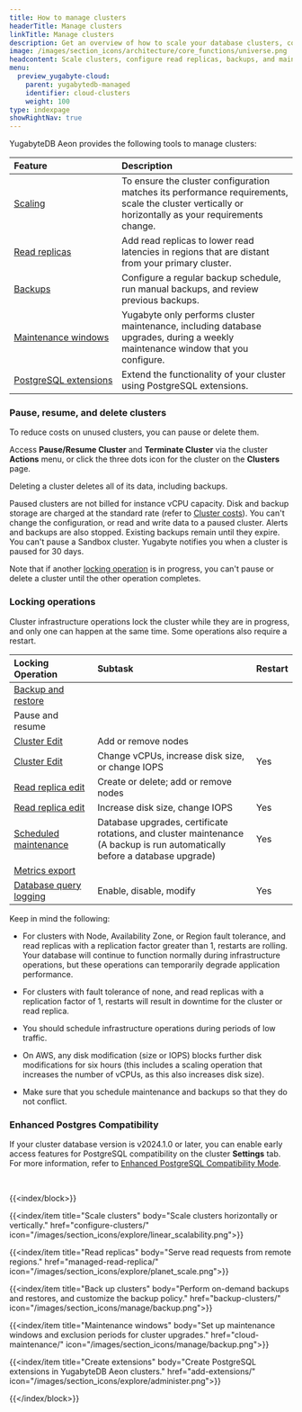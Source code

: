 ```yaml
---
title: How to manage clusters
headerTitle: Manage clusters
linkTitle: Manage clusters
description: Get an overview of how to scale your database clusters, configure backups and maintenance windows, and pause or delete clusters in YugabyteDB Aeon.
image: /images/section_icons/architecture/core_functions/universe.png
headcontent: Scale clusters, configure read replicas, backups, and maintenance, and pause clusters
menu:
  preview_yugabyte-cloud:
    parent: yugabytedb-managed
    identifier: cloud-clusters
    weight: 100
type: indexpage
showRightNav: true
---
```


YugabyteDB Aeon provides the following tools to manage clusters:

| Feature | Description |
| :--- | :--- |
| [Scaling](configure-clusters/) | To ensure the cluster configuration matches its performance requirements, scale the cluster vertically or horizontally as your requirements change. |
| [Read replicas](managed-read-replica/) | Add read replicas to lower read latencies in regions that are distant from your primary cluster. |
| [Backups](backup-clusters/) | Configure a regular backup schedule, run manual backups, and review previous backups. |
| [Maintenance windows](cloud-maintenance/) | Yugabyte only performs cluster maintenance, including database upgrades, during a weekly maintenance window that you configure. |
| [PostgreSQL&nbsp;extensions](add-extensions/) | Extend the functionality of your cluster using PostgreSQL extensions. |

### Pause, resume, and delete clusters

To reduce costs on unused clusters, you can pause or delete them.

Access **Pause/Resume Cluster** and **Terminate Cluster** via the cluster **Actions** menu, or click the three dots icon for the cluster on the **Clusters** page.

Deleting a cluster deletes all of its data, including backups.

Paused clusters are not billed for instance vCPU capacity. Disk and backup storage are charged at the standard rate (refer to [Cluster costs](../cloud-admin/cloud-billing-costs/#paused-cluster-costs)). You can't change the configuration, or read and write data to a paused cluster. Alerts and backups are also stopped. Existing backups remain until they expire. You can't pause a Sandbox cluster. Yugabyte notifies you when a cluster is paused for 30 days.

Note that if another [locking operation](#locking-operations) is in progress, you can't pause or delete a cluster until the other operation completes.

### Locking operations

Cluster infrastructure operations lock the cluster while they are in progress, and only one can happen at the same time. Some operations also require a restart.

| Locking Operation | Subtask | Restart |
| :--- | :--- | :--- |
| [Backup and restore](backup-clusters/) | | |
| Pause and resume | | |
| [Cluster Edit](configure-clusters/) | Add or remove nodes | |
| [Cluster Edit](configure-clusters/) | Change vCPUs, increase disk size, or change IOPS | Yes |
| [Read replica edit](managed-read-replica/) | Create or delete; add or remove nodes | |
| [Read replica edit](managed-read-replica/) | Increase disk size, change IOPS | Yes |
| [Scheduled maintenance](cloud-maintenance/) | Database upgrades, certificate rotations, and cluster maintenance<br>(A backup is run automatically before a database upgrade) | Yes |
| [Metrics export](../cloud-monitor/metrics-export/) | | |
| [Database query logging](../cloud-monitor/logging-export/) | Enable, disable, modify | Yes |
<!--
| [Database audit logging](../cloud-monitor/logging-export/) | Enable, disable, modify | Yes |
-->
Keep in mind the following:

- For clusters with Node, Availability Zone, or Region fault tolerance, and read replicas with a replication factor greater than 1, restarts are rolling. Your database will continue to function normally during infrastructure operations, but these operations can temporarily degrade application performance.

- For clusters with fault tolerance of none, and read replicas with a replication factor of 1, restarts will result in downtime for the cluster or read replica.

- You should schedule infrastructure operations during periods of low traffic.

- On AWS, any disk modification (size or IOPS) blocks further disk modifications for six hours (this includes a scaling operation that increases the number of vCPUs, as this also increases disk size).

- Make sure that you schedule maintenance and backups so that they do not conflict.

### Enhanced Postgres Compatibility

If your cluster database version is v2024.1.0 or later, you can enable early access features for PostgreSQL compatibility on the cluster **Settings** tab. For more information, refer to [Enhanced PostgreSQL Compatibility Mode](../../explore/ysql-language-features/postgresql-compatibility/#enhanced-postgresql-compatibility-mode).

&nbsp;

{{<index/block>}}

  {{<index/item
    title="Scale clusters"
    body="Scale clusters horizontally or vertically."
    href="configure-clusters/"
    icon="/images/section_icons/explore/linear_scalability.png">}}

  {{<index/item
    title="Read replicas"
    body="Serve read requests from remote regions."
    href="managed-read-replica/"
    icon="/images/section_icons/explore/planet_scale.png">}}

  {{<index/item
    title="Back up clusters"
    body="Perform on-demand backups and restores, and customize the backup policy."
    href="backup-clusters/"
    icon="/images/section_icons/manage/backup.png">}}

  {{<index/item
    title="Maintenance windows"
    body="Set up maintenance windows and exclusion periods for cluster upgrades."
    href="cloud-maintenance/"
    icon="/images/section_icons/manage/backup.png">}}

  {{<index/item
    title="Create extensions"
    body="Create PostgreSQL extensions in YugabyteDB Aeon clusters."
    href="add-extensions/"
    icon="/images/section_icons/explore/administer.png">}}

{{</index/block>}}
